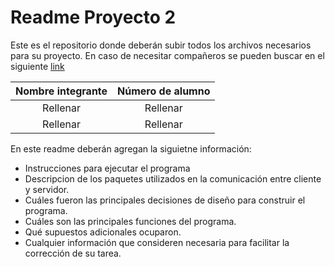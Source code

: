 # Readme Proyecto 2

Este es el repositorio donde deberán subir todos los archivos necesarios para su proyecto. En caso de necesitar compañeros se pueden buscar en el siguiente [link](https://github.com/IIC2333/Foro-2020-2/issues/82)

| Nombre integrante | Número de alumno |
|  :----: |    :----:   |
| Rellenar | Rellenar |
| Rellenar | Rellenar |

En este readme deberán agregan la siguietne información:
- Instrucciones para ejecutar el programa
- Descripcion de los paquetes utilizados en la comunicación entre cliente y servidor.
- Cuáles fueron las principales decisiones de diseño para construir el programa.
- Cuáles son las principales funciones del programa.
- Qué supuestos adicionales ocuparon.
- Cualquier información que consideren necesaria para facilitar la corrección de su tarea.
